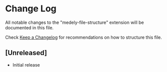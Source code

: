 # Change Log

All notable changes to the "medely-file-structure" extension will be documented in this file.

Check [Keep a Changelog](http://keepachangelog.com/) for recommendations on how to structure this file.

## [Unreleased]

- Initial release